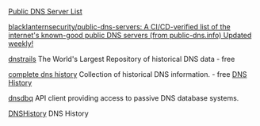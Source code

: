 
[Public DNS Server List](https://public-dns.info)

[blacklanternsecurity/public-dns-servers: A CI/CD-verified list of the internet's known-good public DNS servers (from public-dns.info) Updated weekly!](https://github.com/blacklanternsecurity/public-dns-servers)

[dnstrails](https://dnstrails.com/)
The World's Largest Repository of historical DNS data - free

[complete dns history](https://completedns.com/)
Collection of historical DNS information. - free
[DNS History](https://completedns.com/dns-history)

[dnsdbq](https://github.com/dnsdb/dnsdbq)
API client providing access to passive DNS database systems.

[DNSHistory](https://dnshistory.org/)
DNS History
